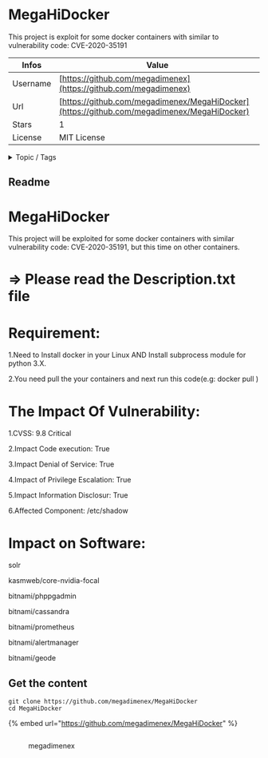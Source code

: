 # MegaHiDocker

This project is exploit for some docker containers with similar to vulnerability code: CVE-2020-35191

| Infos    | Value                                                              |
| -------- | -------------------------------------------------------------------|
| Username | [https://github.com/megadimenex](https://github.com/megadimenex) |
| Url      | [https://github.com/megadimenex/MegaHiDocker](https://github.com/megadimenex/MegaHiDocker)                                               |
| Stars    | 1                                                          |
| License  | MIT License                                                        |

<details>

<summary>Topic / Tags</summary>

* alertmanager* authentication* bitnami* cassandra* cve* docker* exploit* geode* kasm* nvidia* phppgadmin* privilege-escalation* prometheus* root* security* solr

</details>

## Readme

# MegaHiDocker
This project will be exploited for some docker containers with similar vulnerability code: CVE-2020-35191, but this time on other containers.

# => Please read the Description.txt file


# Requirement:

1.Need to Install docker in your Linux AND Install subprocess module for python 3.X.

2.You need pull the your containers and next run this code(e.g: docker pull <your container>)
  
  
# The Impact Of Vulnerability:
  
1.CVSS: 9.8 Critical
  
2.Impact Code execution: True
  
3.Impact Denial of Service: True
  
4.Impact of Privilege Escalation: True
  
5.Impact Information Disclosur: True
  
6.Affected Component: /etc/shadow
  
# Impact on Software: 
solr
  
kasmweb/core-nvidia-focal
  
bitnami/phppgadmin
  
bitnami/cassandra
  
bitnami/prometheus
  
bitnami/alertmanager
  
bitnami/geode
  



## Get the content

```
git clone https://github.com/megadimenex/MegaHiDocker
cd MegaHiDocker
```

{% embed url="https://github.com/megadimenex/MegaHiDocker" %}

<figure><img src="https://avatars.githubusercontent.com/u/96182749?v=4" alt=""><figcaption><p>megadimenex</p></figcaption></figure>
